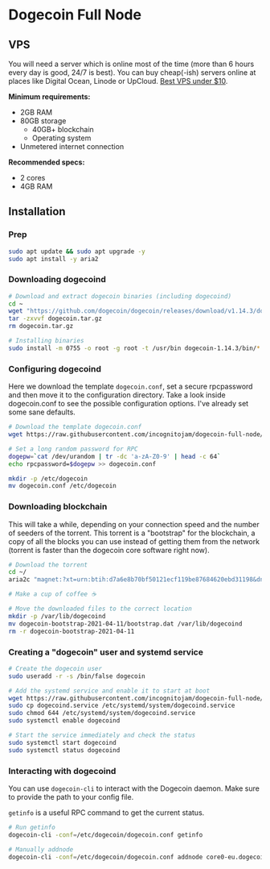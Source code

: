 # Dogecoin Full Node

## VPS

You will need a server which is online most of the time (more than 6 hours every day is good, 24/7 is best). You can buy cheap(-ish) servers online at places like Digital Ocean, Linode or UpCloud. [Best VPS under $10](https://www.vpsbenchmarks.com/best_vps/2020/under/10).

**Minimum requirements:**
- 2GB RAM
- 80GB storage
    - 40GB+ blockchain
    - Operating system
- Unmetered internet connection

**Recommended specs:**
- 2 cores
- 4GB RAM

## Installation

### Prep

```sh
sudo apt update && sudo apt upgrade -y
sudo apt install -y aria2
```

### Downloading dogecoind

```sh
# Download and extract dogecoin binaries (including dogecoind)
cd ~
wget "https://github.com/dogecoin/dogecoin/releases/download/v1.14.3/dogecoin-1.14.3-x86_64-linux-gnu.tar.gz" -O dogecoin.tar.gz
tar -zxvvf dogecoin.tar.gz
rm dogecoin.tar.gz

# Installing binaries
sudo install -m 0755 -o root -g root -t /usr/bin dogecoin-1.14.3/bin/*
```

### Configuring dogecoind

Here we download the template `dogecoin.conf`, set a secure rpcpassword and then move it to the configuration directory. Take a look inside dogecoin.conf to see the possible configuration options. I've already set some sane defaults.

```sh
# Download the template dogecoin.conf
wget https://raw.githubusercontent.com/incognitojam/dogecoin-full-node/main/dogecoin.conf

# Set a long random password for RPC
dogepw=`cat /dev/urandom | tr -dc 'a-zA-Z0-9' | head -c 64`
echo rpcpassword=$dogepw >> dogecoin.conf

mkdir -p /etc/dogecoin
mv dogecoin.conf /etc/dogecoin
```

### Downloading blockchain

This will take a while, depending on your connection speed and the number of seeders of the torrent. This torrent is a "bootstrap" for the blockchain, a copy of all the blocks you can use instead of getting them from the network (torrent is faster than the dogecoin core software right now).

```sh
# Download the torrent
cd ~/
aria2c "magnet:?xt=urn:btih:d7a6e8b70bf50121ecf119be87684620ebd31198&dn=dogecoin-bootstrap-2021-04-11&tr=udp%3A%2F%2Ftracker.openbittorrent.com%3A80&tr=udp%3A%2F%2Ftracker.opentrackr.org%3A1337%2Fannounce&tr=udp%3A%2F%2Ftracker.coppersurfer.tk%3A6969%2Fannounce&tr=udp%3A%2F%2Ftracker.publicbt.com%3A80"

# Make a cup of coffee ☕

# Move the downloaded files to the correct location
mkdir -p /var/lib/dogecoind
mv dogecoin-bootstrap-2021-04-11/bootstrap.dat /var/lib/dogecoind
rm -r dogecoin-bootstrap-2021-04-11
```

### Creating a "dogecoin" user and systemd service

```sh
# Create the dogecoin user
sudo useradd -r -s /bin/false dogecoin

# Add the systemd service and enable it to start at boot
wget https://raw.githubusercontent.com/incognitojam/dogecoin-full-node/main/dogecoind.service
sudo cp dogecoind.service /etc/systemd/system/dogecoind.service
sudo chmod 644 /etc/systemd/system/dogecoind.service
sudo systemctl enable dogecoind

# Start the service immediately and check the status
sudo systemctl start dogecoind
sudo systemctl status dogecoind
```

### Interacting with dogecoind

You can use `dogecoin-cli` to interact with the Dogecoin daemon. Make sure to provide the path to your config file.

`getinfo` is a useful RPC command to get the current status.

```sh
# Run getinfo
dogecoin-cli -conf=/etc/dogecoin/dogecoin.conf getinfo

# Manually addnode
dogecoin-cli -conf=/etc/dogecoin/dogecoin.conf addnode core0-eu.dogecoin.gg add
```
